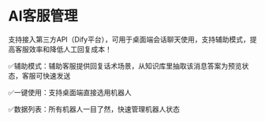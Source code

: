 # AI客服管理

支持接入第三方API（Dify平台），可用于桌面端会话聊天使用，支持辅助模式，提高客服效率和降低人工回复成本！

✅辅助模式：辅助客服提供回复话术场景，从知识库里抽取该消息答案为预览状态，客服可快速发送&#x20;

✅一键使用：支持桌面端直接选用机器人&#x20;

✅数据列表：所有机器人一目了然，快速管理机器人状态

